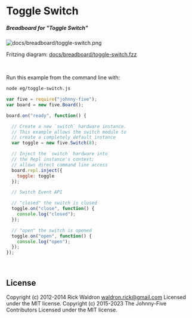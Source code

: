 <!--remove-start-->

# Toggle Switch

<!--remove-end-->






##### Breadboard for "Toggle Switch"



![docs/breadboard/toggle-switch.png](breadboard/toggle-switch.png)<br>

Fritzing diagram: [docs/breadboard/toggle-switch.fzz](breadboard/toggle-switch.fzz)

&nbsp;




Run this example from the command line with:
```bash
node eg/toggle-switch.js
```


```javascript
var five = require("johnny-five");
var board = new five.Board();

board.on("ready", function() {

  // Create a new `switch` hardware instance.
  // This example allows the switch module to
  // create a completely default instance
  var toggle = new five.Switch(8);

  // Inject the `switch` hardware into
  // the Repl instance's context;
  // allows direct command line access
  board.repl.inject({
    toggle: toggle
  });

  // Switch Event API

  // "closed" the switch is closed
  toggle.on("close", function() {
    console.log("closed");
  });

  // "open" the switch is opened
  toggle.on("open", function() {
    console.log("open");
  });
});

```








&nbsp;

<!--remove-start-->

## License
Copyright (c) 2012-2014 Rick Waldron <waldron.rick@gmail.com>
Licensed under the MIT license.
Copyright (c) 2015-2023 The Johnny-Five Contributors
Licensed under the MIT license.

<!--remove-end-->
